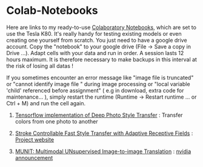# Colab-Notebooks
Here are links to my ready-to-use [Colaboratory Notebooks](https://colab.research.google.com), which are set to use the Tesla K80. It's really handy for testing existing models or even creating one yourself from scratch. You just need to have a google drive account. Copy the "notebook" to your google drive (File -> Save a copy in Drive ...). Adapt cells with your data and run in order. A session lasts 12 hours maximum. It is therefore necessary to make backups in this interval at the risk of losing all datas !


If you sometimes encounter an error message like "image file is truncated" or "cannot identify image file " during image processing or "local variable 'child' referenced before assignment"  ( e.g  in download, extra code for maintenance... ), simply restart the runtime (Runtime -> Restart runtime ... or Ctrl + M) and run the cell again.

1. [Tensorflow implementation of Deep Photo Style Transfer](https://drive.google.com/file/d/1c1BvAm3yAszgNKjBC1wHpO9uz1PgL99v/view?usp=sharing) :
Transfer colors from one photo to another

2. [Stroke Controllable Fast Style Transfer with Adaptive Receptive Fields](https://drive.google.com/open?id=10yia7cQ4mb8MbhucaqhKfEzAv5u1WsTN) :
[Project website](http://yongchengjing.com/StrokeControllable) 

3. [MUNIT: Multimodal UNsupervised Image-to-image Translation](https://drive.google.com/file/d/1DW_oDGBDwO2x_rm6UGocgBwWQSFg6ZEz/view?usp=sharing) : [nvidia announcement](https://blogs.nvidia.com/blog/2018/04/15/nvidia-research-image-translation/)
